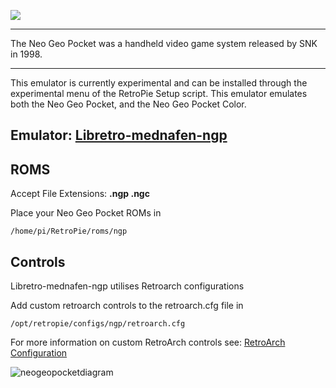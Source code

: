 ![](http://thenerdpad.com/wp-content/uploads/2015/04/NEO-GEO-LOGO.gif)

***
The Neo Geo Pocket was a handheld video game system released by SNK in 1998.

***
This emulator is currently experimental and can be installed through the experimental menu of the RetroPie Setup script. This emulator emulates both the Neo Geo Pocket, and the Neo Geo Pocket Color.

## Emulator: [Libretro-mednafen-ngp](https://github.com/libretro/beetle-ngp-libretro.git)

## ROMS
Accept File Extensions: **.ngp .ngc**

Place your Neo Geo Pocket ROMs in
```
/home/pi/RetroPie/roms/ngp
```
## Controls

Libretro-mednafen-ngp utilises Retroarch configurations

Add custom retroarch controls to the retroarch.cfg file in
```shell
/opt/retropie/configs/ngp/retroarch.cfg
```
For more information on custom RetroArch controls see: [RetroArch Configuration](https://github.com/petrockblog/RetroPie-Setup/wiki/RetroArch-Configuration)

![neogeopocketdiagram](https://cloud.githubusercontent.com/assets/10035308/8244887/0e06c54a-15e4-11e5-8f8f-28758d16c446.png)